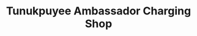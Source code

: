 ---
title: "Tunukpuyee Ambassador Charging Shop"
url: /ganta/tunukpuyee-ambassador-charging-shop/
shop: Elektronik
---